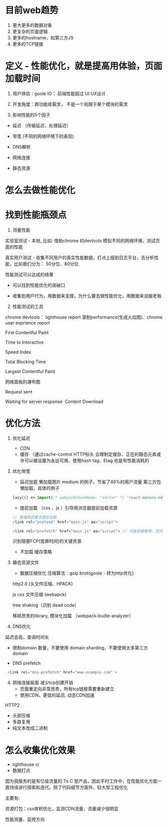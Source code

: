 # 目前web趋势
1. 更大更多的数据对象
2. 更复杂的页面逻辑
3. 更多的hostname，如第三方JS
4. 更多的TCP链接




# 定义 - 性能优化，就是提高用体验，页面加载时间

1. 用户体验：goole IO： 前端性能超过 UI UX设计


2. 开发角度：跨功能续需求， 不是一个局限于某个模块的需求

3. 影响性能的5个因子

- 延迟 （传输延迟、处理延迟）

- 带宽 (不同的网络环境下的表现)

- DNS解析

- 网络连接

- 静态资源



# 怎么去做性能优化

# 找到性能瓶颈点

1. 测量性能

  实验室测试 - 本地, 比如: 借助chrome 的devtools 模拟不同的网络环境，测试页面的性能

  真实用户测试 - 收集不同用户的真实性能数据，打点上报到日志平台，去分析性能，比如我们分为： 50分位、80分位

性能测试可以达成的结果

- 可以找到性能优化的突破口

- 收集到用户行为，用数据来支撑，为什么要去做性能优化，用数据来说服老板


2. 性能测试的工具

chrome devtools： lighthouse report   录制performance(生成火焰图)、chrome user exprience report

First Contentful Paint

Time to Interactive

Speed Index

Total Blocking Time

Largest Contentful Paint




网络面板的瀑布图

Request sent

Waiting for server response
​
Content Download




# 优化方法

1. 优化延迟
   - CDN
   - 缓存 （通过cache-control HTTP标头 合理制定缓存、正在的静态元素或许可以被设置为永远可用、使用hash tag、Etag 也是有性能消耗的


2. 优化带宽

   - 延迟加载
      懒加载图片 medium 的例子，节省了46%的用户流量
      第三方包懒加载，具体的例子

   ```js
   lazy(() => import(/* webpackChunkName: "editor" */ 'react-monaco-editor'));

   ```

   - 提前加载 （css 、js ）引导用浏览器提前加载资源

    ```js
    // 更强势的要求提前加载
    <link rel="preload" href="main.js" as="script">

    <link rel="prefetch" href="main.js" as="script"> // 可能会被使用，空闲时间下载这些资源，问题：难以预料的用户行为、带宽浪费、我们需要用数据来支撑
    ```

    识别阻塞FCP(首屏时间)的关键资源


   - 不加载
    缓存策略



3. 静态资源文件

   - 数据压缩优化
    压缩算法：gzip  broti(goole - 转为http优化)

    http2.0 (头文件压缩、HPACK)

    js css 文件压缩 (webapck)

    tree shaking（识别 dead code）

    移除昂贵的library, 模块化加载 （webpack-budle-analyzer）


4. DNS优化

延迟会高，查询时间长

- 限制domain 数量，不要使用 domain sharding，不要使用太多第三方 domain

- DNS prefetch

```js
 <link rel="dns-prefetch" href="www.example.com" >
```



4. 网络连接层面
   减少tcp创建开销
   - 页面重定向非常昂贵，所有tcp链接需要重新建立
   - 使用CDN，更低的延迟, 动态CDN加速

  HTTP2
   - 头部压缩
   - 多路复用
   - 纯文本改成二进制



# 怎么收集优化效果

   - lighthouse ci
   - 数据打点






因为我服务的是有亿级流量的 To C 型产品，因此平时工作中，在性能优化方面一直持续进行探索和迭代。除了代码细节方面外，较大型工程优化

主要有:

资源打包：css体积优化，监测CDN流量，流量减少很明显

性能测量、监控方向



